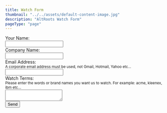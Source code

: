 ```yaml
---
title: Watch Form
thumbnail: "../../assets/default-content-image.jpg"
description: "AltRoots Watch Form"
pageType: "page"
---
```


<form action="/thank-you/" data-netlify-recaptcha="true" class="enc-form" name="watch-form" id="watch-form" method="POST" data-netlify="true" netlify>
  <div>
    <label>Your Name:<br /><input type="text" name="name" required="true" /></label>
  </div>
  <div>
    <label>Company Name:<br /><input type="text" name="company-name" /></label>
  </div>
  <div>
    <label>Email Address:<br />
    <small>A corporate email address must be used, not Gmail, Hotmail, Yahoo etc...</small><br />
    <input type="email" name="email" required="true" /></label>
  </div>
  <div>
    <label>Watch Terms:<br />
    <small>Please enter the words or brand names you want us to watch. For example: acme, kleenex, ibm etc...</small><br />
    <textarea name="watch-terms" required="true" ></textarea></label>
  </div>
  <div>
    <div data-netlify-recaptcha="true"></div>
    <button type="submit">Send</button>
  </div>
</form>
